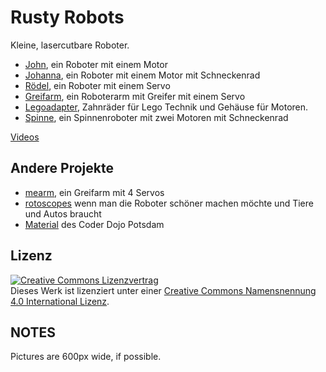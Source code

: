 Rusty Robots
============

Kleine, lasercutbare Roboter.

- [John](john), ein Roboter mit einem Motor 
- [Johanna](johanna), ein Roboter mit einem Motor mit Schneckenrad
- [Rödel](roedel), ein Roboter mit einem Servo
- [Greifarm](greifarm), ein Roboterarm mit Greifer mit einem Servo
- [Legoadapter](legoadapter), Zahnräder für Lego Technik und Gehäuse für Motoren.
- [Spinne](spinne), ein Spinnenroboter mit zwei Motoren mit Schneckenrad

[Videos](https://www.youtube.com/playlist?list=PLxMGFFiBKgdY6Pk3wV5FpW8jbH12gzxLX)

Andere Projekte
---------------

- [mearm](https://github.com/niccokunzmann/mearm), ein Greifarm mit 4 Servos
- [rotoscopes](https://github.com/niccokunzmann/rotoscopes) wenn man die Roboter schöner machen möchte und Tiere und Autos braucht
- [Material](https://github.com/CoderDojoPotsdam/material) des Coder Dojo Potsdam

Lizenz
------

[![Creative Commons Lizenzvertrag](https://i.creativecommons.org/l/by/4.0/88x31.png)](http://creativecommons.org/licenses/by/4.0/)  
Dieses Werk ist lizenziert unter einer [Creative Commons Namensnennung 4.0 International Lizenz](http://creativecommons.org/licenses/by/4.0/).

NOTES
-----

Pictures are 600px wide, if possible.
